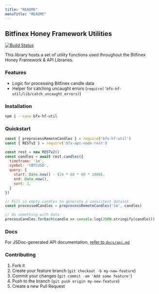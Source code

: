 ```yaml
---
title: "README"
menuTitle: "README"
---
```

## Bitfinex Honey Framework Utilities

[![Build Status](https://travis-ci.org/bitfinexcom/bfx-hf-util.svg?branch=master)](https://travis-ci.org/bitfinexcom/bfx-hf-util)

This library hosts a set of utility functions used throughout the Bitfinex Honey Framework & API Libraries.

### Features

* Logic for processing Bitfinex candle data
* Helper for catching uncaught errors (`require('bfx-hf-util/lib/catch_uncaught_errors)`)

### Installation

```bash
npm i --save bfx-hf-util
```

### Quickstart

```js
const { preprocessRemoteCandles } = require('bfx-hf-util')
const { RESTv2 } = require('bfx-api-node-rest')

const rest = new RESTv2()
const candles = await rest.candles({
  timeframe: '1m',
  symbol: 'tBTCUSD',
  query: {
    start: Date.now() - (24 * 60 * 60 * 1000),
    end: Date.now(),
    sort: 1,
  }
})

// Fill in empty candles to generate a consistent dataset
const processedCandles = preprocessRemoteCandles('1m', candles)

// Do something with data
processCandles.forEach(candle => console.log(JSON.stringify(candle)))
```

### Docs

For JSDoc-generated API documentation, [refer to `docs/api.md`](/docs/api.md)

### Contributing

1. Fork it
2. Create your feature branch (`git checkout -b my-new-feature`)
3. Commit your changes (`git commit -am 'Add some feature'`)
4. Push to the branch (`git push origin my-new-feature`)
5. Create a new Pull Request

